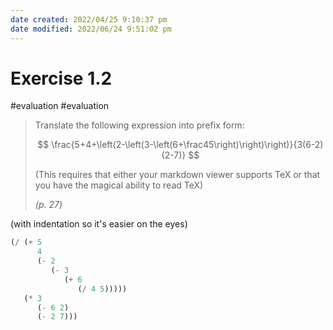 ```yaml
---
date created: 2022/04/25 9:10:37 pm
date modified: 2022/06/24 9:51:02 pm
---
```

# Exercise 1.2

#evaluation #evaluation

> Translate the following expression into prefix form:
>
> $$
> \frac{5+4+\left(2-\left(3-\left(6+\frac45\right)\right)\right)}{3(6-2)(2-7)}
> $$
>
> (This requires that either your markdown viewer supports TeX or that you have the magical ability to read TeX)
>
> *(p. 27)*

(with indentation so it's easier on the eyes)

```scheme
(/ (+ 5
      4
      (- 2
         (- 3
            (+ 6
               (/ 4 5)))))
   (* 3
      (- 6 2)
      (- 2 7)))
```
